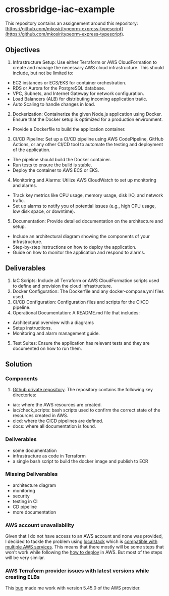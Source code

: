 # crossbridge-iac-example
This repository contains an assignement around this repository: [https://github.com/mkosir/typeorm-express-typescript](https://github.com/mkosir/typeorm-express-typescript).

## Objectives
1. Infrastructure Setup: Use either Terraform or AWS CloudFormation to create and manage the necessary AWS cloud infrastructure. This should include, but not be limited to:
- EC2 instances or ECS/EKS for container orchestration.
- RDS or Aurora for the PostgreSQL database.
- VPC, Subnets, and Internet Gateway for network configuration.
- Load Balancers (ALB) for distributing incoming application tra\ic.
- Auto Scaling to handle changes in load.
2. Dockerization: Containerize the given Node.js application using Docker. Ensure that the Docker setup is optimized for a production environment.
- Provide a Dockerfile to build the application container.
3. CI/CD Pipeline: Set up a CI/CD pipeline using AWS CodePipeline, GitHub Actions, or any other CI/CD tool to automate the testing and deployment of the application.
- The pipeline should build the Docker container.
- Run tests to ensure the build is stable.
- Deploy the container to AWS ECS or EKS.
4. Monitoring and Alarms: Utilize AWS CloudWatch to set up monitoring and alarms.
- Track key metrics like CPU usage, memory usage, disk I/O, and network trafic.
- Set up alarms to notify you of potential issues (e.g., high CPU usage, low disk space, or downtime).
5. Documentation: Provide detailed documentation on the architecture and setup.
- Include an architectural diagram showing the components of your infrastructure.
- Step-by-step instructions on how to deploy the application.
- Guide on how to monitor the application and respond to alarms.

## Deliverables
1. IaC Scripts: Include all Terraform or AWS CloudFormation scripts used to define and provision the cloud infrastructure.
2. Docker Configuration: The Dockerfile and any docker-compose.yml files used.
3. CI/CD Configuration: Configuration files and scripts for the CI/CD pipeline.
4. Operational Documentation: A README.md file that includes:
- Architectural overview with a diagrams
- Setup instructions.
- Monitoring and alarm management guide.
5. Test Suites: Ensure the application has relevant tests and they are documented on how to run them.

## Solution

### Components
1. [Github private repository](https://github.com/damontic/crossbridge-iac-example).
The repository contains the following key directories:
- iac: where the AWS resources are created.
- iac/check_scripts: bash scripts used to confirm the correct state of the resources created in AWS.
- cicd: where the CICD pipelines are defined.
- docs: where all documentation is found.

### Deliverables
- some documentation
- infrastructure as code in Terraform
- a single bash script to build the docker image and publish to ECR

### Missing Deliverables
- architecture diagram
- monitoring
- security
- testing in CI
- CD pipeline
- more documentation

### AWS account unavailability
Given that I do not have access to an AWS account and none was provided, I decided to tackle the problem using [localstack](https://www.localstack.cloud/) which is [compatible with multiple AWS services](https://docs.localstack.cloud/user-guide/aws/feature-coverage/).
This means that there mostly will be some steps that won't work while following the [how to deploy](docs/how_to_deploy.md) in AWS. But most of the steps will be very similar.

### AWS Terraform provider issues with latest versions while creating ELBs
This [bug](https://github.com/hashicorp/terraform-provider-aws/issues/37138) made me work with version 5.45.0 of the AWS provider.


